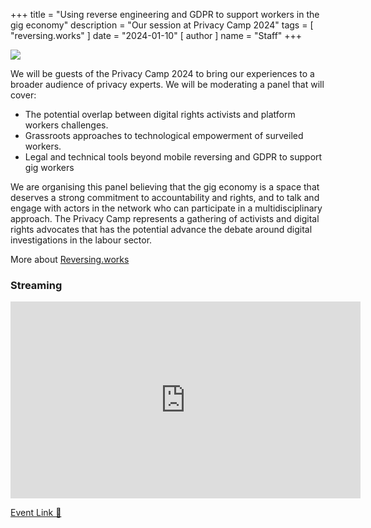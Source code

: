 +++
title = "Using reverse engineering and GDPR to support workers in the gig economy"
description = "Our session at Privacy Camp 2024"
tags = [
  "reversing.works"
]
date = "2024-01-10"
[ author ]
  name = "Staff"
+++

![](https://privacycamp.eu/wp-content/uploads/2024/01/Using-reverse-engineering-and-GDPR-to-support-workers-in-the-gig-economy-1024x576.png)

We will be guests of the Privacy Camp 2024 to bring our experiences to a broader audience of privacy experts. We will be moderating a panel that will cover:

* The potential overlap between digital rights activists and platform workers challenges.
* Grassroots approaches to technological empowerment of surveiled workers.
* Legal and technical tools beyond mobile reversing and GDPR to support gig workers

We are organising this panel believing that the gig economy is a space that deserves a strong commitment to accountability and rights, and to talk and engage with actors in the network who can participate in a multidisciplinary approach. 
The Privacy Camp represents a gathering of activists and digital rights advocates that has the potential advance the debate around digital investigations in the labour sector.

More about [Reversing.works](/about)

### Streaming

<iframe width="560" height="315" src="https://www.youtube.com/embed/psTcjUji2-Y?si=CD0rRiNi06FzHZBK" title="YouTube video player" frameborder="0" allow="accelerometer; autoplay; clipboard-write; encrypted-media; gyroscope; picture-in-picture; web-share" allowfullscreen></iframe>

[Event Link 🔗](https://privacycamp.eu/using-reverse-engineering-and-gdpr-to-support-workers-in-the-gig-economy/) 
